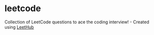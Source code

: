 # leetcode
Collection of LeetCode questions to ace the coding interview! - Created using [LeetHub](https://github.com/QasimWani/LeetHub)
 
 
